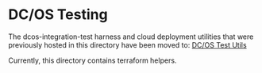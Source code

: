 # DC/OS Testing

The dcos-integration-test harness and cloud deployment utilities that were previously hosted in this directory have been moved to: [DC/OS Test Utils](https://github.com/mesosphere/dcos-test-utils)

Currently, this directory contains terraform helpers.
